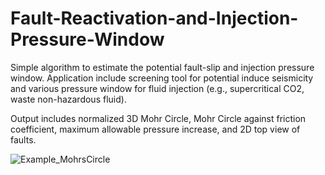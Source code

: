 # Fault-Reactivation-and-Injection-Pressure-Window

Simple algorithm to estimate the potential fault-slip and injection pressure window. Application include screening tool for potential induce seismicity and various pressure window for fluid injection (e.g., supercritical CO2, waste non-hazardous fluid).

Output includes normalized 3D Mohr Circle, Mohr Circle against friction coefficient, maximum allowable pressure increase, and 2D top view of faults.

![Example_MohrsCircle](https://github.com/ihfaruqi/Fault-Reactivation-and-Injection-Pressure-Window/assets/173105583/db0afe74-3d5f-49d9-87ac-9647d13f2ca1)
